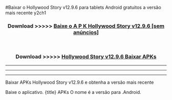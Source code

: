 #Baixar o Hollywood Story v12.9.6  para tablets Android gratuitos a versão mais recente y2ch1


<div align="center">
<h3>Download >>>>> <a href="https://pt-web.web.app/?pt= Hollywood Story v12.9.6">Baixe o A P K Hollywood Story v12.9.6 [sem anúncios]</a></h3><br>

<h3>Download >>>>> <a href="https://pt-web.web.app/?pt= Hollywood Story v12.9.6">Hollywood Story v12.9.6 Baixar APKs</a></h3>
</div>

----------------------------------------------------------

----------------------------------------------------------

----------------------------------------------------------

Baixar APKs Hollywood Story v12.9.6 e obtenha a versão mais recente

Baixe o aplicativo. {title} APKs O nome é a versão para .Android.


